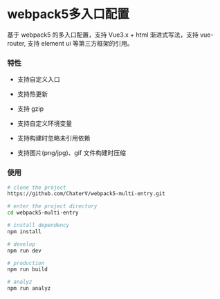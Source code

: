 # webpack5多入口配置

基于 webpack5 的多入口配置，支持 Vue3.x + html 渐进式写法，支持 vue-router, 支持 element ui 等第三方框架的引用。

### 特性

- 支持自定义入口


- 支持热更新


- 支持 gzip


- 支持自定义环境变量


- 支持构建时忽略未引用依赖


- 支持图片(png/jpg)、gif 文件构建时压缩


### 使用

```bash
# clone the project
https://github.com/ChaterV/webpack5-multi-entry.git

# enter the project directory
cd webpack5-multi-entry

# install dependency
npm install

# develop
npm run dev

# production
npm run build

# analyz
npm run analyz
```